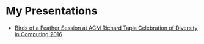 # My Presentations

- [Birds of a Feather Session at ACM Richard Tapia Celebration of Diversity in Computing 2016](https://github.com/hkasera/my-presentations/blob/master/Tapia2016.md)

